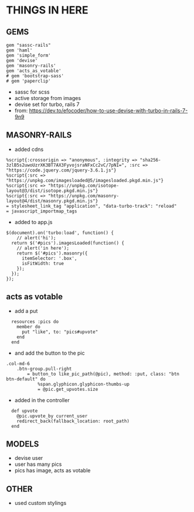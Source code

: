 # THINGS IN HERE

## GEMS

```
gem "sassc-rails"
gem 'haml'
gem 'simple_form'
gem 'devise'
gem 'masonry-rails'
gem 'acts_as_votable'
# gem 'bootstrap-sass'
# gem 'paperclip'
```
- sassc for scss
- active storage from images
- devise set for turbo, rails 7
- from: https://dev.to/efocoder/how-to-use-devise-with-turbo-in-rails-7-9n9

## MASONRY-RAILS
- added cdns
```
%script{:crossorigin => "anonymous", :integrity => "sha256-3zlB5s2uwoUzrXK3BT7AX3FyvojsraNFxCc2vC/7pNI=", :src => "https://code.jquery.com/jquery-3.6.1.js"}
%script{:src => "https://unpkg.com/imagesloaded@5/imagesloaded.pkgd.min.js"}	
%script{:src => "https://unpkg.com/isotope-layout@3/dist/isotope.pkgd.min.js"}
%script{:src => "https://unpkg.com/masonry-layout@4/dist/masonry.pkgd.min.js"}	
= stylesheet_link_tag "application", "data-turbo-track": "reload"
= javascript_importmap_tags
```

- added to app.js

```
$(document).on('turbo:load', function() {
	// alert('hi');
  return $('#pics').imagesLoaded(function() {
  	// alert('in here');
    return $('#pics').masonry({
      itemSelector: '.box',
      isFitWidth: true
    });
  });	
});
```

## acts as votable
- add a put 

```
  resources :pics do
    member do
      put "like", to: "pics#upvote"
    end
  end
```

- and add the button to the pic

```
.col-md-6
	.btn-group.pull-right
		= button_to like_pic_path(@pic), method: :put, class: "btn btn-default" do
			%span.glyphicon.glyphicon-thumbs-up
			= @pic.get_upvotes.size

```

- added in the controller

```
  def upvote
    @pic.upvote_by current_user
    redirect_back(fallback_location: root_path)
  end

```

## MODELS
- devise user
- user has many pics
- pics has image, acts as votable

## OTHER
- used custom stylings